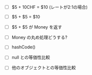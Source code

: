 - [ ] $5 + 10CHF = $10 (レートが2:1の場合)
- [ ] $5 + $5 = $10
- [ ] $5 + $5 が Money を返す

- [ ] Money の丸め処理どうする?
- [ ] hashCode()
- [ ] null との等価性比較
- [ ] 他のオブジェクトとの等価性比較
